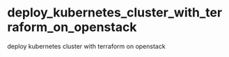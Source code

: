 # deploy_kubernetes_cluster_with_terraform_on_openstack
deploy kubernetes cluster with terraform on openstack
